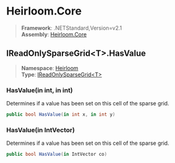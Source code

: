 # Heirloom.Core

> **Framework**: .NETStandard,Version=v2.1  
> **Assembly**: [Heirloom.Core][0]  

## IReadOnlySparseGrid\<T>.HasValue

> **Namespace**: [Heirloom][0]  
> **Type**: [IReadOnlySparseGrid\<T>][1]  

### HasValue(in int, in int)

Determines if a value has been set on this cell of the sparse grid.

```cs
public bool HasValue(in int x, in int y)
```

### HasValue(in IntVector)

Determines if a value has been set on this cell of the sparse grid.

```cs
public bool HasValue(in IntVector co)
```

[0]: ../../../Heirloom.Core.md
[1]: ../IReadOnlySparseGrid[T].md
